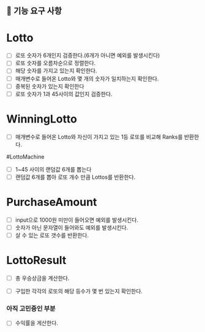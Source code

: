 ## 🚀 기능 요구 사항

# Lotto
- [ ] 로또 숫자가 6개인지 검증한다.(6개가 아니면 예외를 발생시킨다)
- [ ] 로또 숫자를 오름차순으로 정렬한다.
- [ ] 해당 숫자를 가지고 있는지 확인한다.
- [ ] 매개변수로 들어온 Lotto와 몇 개의 숫자가 일치하는지 확인한다.
- [ ] 중복된 숫자가 있는지 확인한다
- [ ] 로또 숫자가 1과 45사이의 값인지 검증한다.

# WinningLotto
- [ ] 매개변수로 들어온 Lotto<List>와 자신이 가지고 있는 1등 로또를 비교해 Ranks를 반환한다.

#LottoMachine
- [ ] 1~45 사이의 랜덤값 6개를 뽑는다
- [ ] 랜덤값 6개를 뽑아 로또 개수 만큼 Lottos를 반환한다.

# PurchaseAmount
- [ ] input으로 1000원 미만이 들어오면 예외를 발생시킨다.
- [ ] 숫자가 아닌 문자열이 들어와도 예외를 발생시킨다.
- [ ] 살 수 있는 로또 갯수를 반환한다.

# LottoResult
- [ ] 총 우승상금을 계산한다.
- [ ] 구입한 각각의 로또의 해당 등수가 몇 번 있는지 확인한다.


### 아직 고민중인 부분 
- [ ] 수익률을 게산한다.

